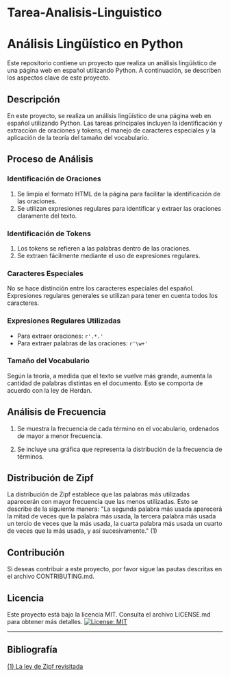 # Tarea-Analisis-Linguistico

# Análisis Lingüístico en Python

Este repositorio contiene un proyecto que realiza un análisis lingüístico de una página web en español utilizando Python. A continuación, se describen los aspectos clave de este proyecto.

## Descripción

En este proyecto, se realiza un análisis lingüístico de una página web en español utilizando Python. Las tareas principales incluyen la identificación y extracción de oraciones y tokens, el manejo de caracteres especiales y la aplicación de la teoría del tamaño del vocabulario.

## Proceso de Análisis

### Identificación de Oraciones

1. Se limpia el formato HTML de la página para facilitar la identificación de las oraciones.
2. Se utilizan expresiones regulares para identificar y extraer las oraciones claramente del texto.

### Identificación de Tokens

1. Los tokens se refieren a las palabras dentro de las oraciones.
2. Se extraen fácilmente mediante el uso de expresiones regulares.

### Caracteres Especiales

No se hace distinción entre los caracteres especiales del español.
Expresiones regulares generales se utilizan para tener en cuenta todos los caracteres.

### Expresiones Regulares Utilizadas

- Para extraer oraciones: `r'.*.'`
- Para extraer palabras de las oraciones: `r'\w+'`

### Tamaño del Vocabulario

Según la teoría, a medida que el texto se vuelve más grande, aumenta la cantidad de palabras distintas en el documento. Esto se comporta de acuerdo con la ley de Herdan.

## Análisis de Frecuencia

1. Se muestra la frecuencia de cada término en el vocabulario, ordenados de mayor a menor frecuencia.

2. Se incluye una gráfica que representa la distribución de la frecuencia de términos.

## Distribución de Zipf

La distribución de Zipf establece que las palabras más utilizadas aparecerán con mayor frecuencia que las menos utilizadas. Esto se describe de la siguiente manera: "La segunda palabra más usada aparecerá la mitad de veces que la palabra más usada, la tercera palabra más usada un tercio de veces que la más usada, la cuarta palabra más usada un cuarto de veces que la más usada, y así sucesivamente." (1)

## Contribución

Si deseas contribuir a este proyecto, por favor sigue las pautas descritas en el archivo CONTRIBUTING.md.

## Licencia

Este proyecto está bajo la licencia MIT. Consulta el archivo LICENSE.md para obtener más detalles.
[![License: MIT](https://img.shields.io/badge/License-MIT-yellow.svg)](./LICENSE)

---
## Bibliografía

[(1) La ley de Zipf revisitada](https://www.madrimasd.org/blogs/matematicas/2019/03/10/146325#:~:text=La%20ley%2C%20de%20manera%20simple,m%C3%A1s%20usada%2C%20y%20as%C3%AD%20sucesivamente.)